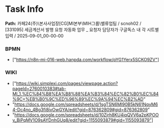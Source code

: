 # Task Info

**Path:** 카페24(주)\본사사업장\[CG]MI본부\MIH그룹\밸류업팀 / scnoh02 / [331095] 세금계산서 발행 요청 자동화 업무 _ 요청자 담당자가 구글독스 내 각 시트별 입력 / 2025-09-01_00-00-00

### BPMN
- ["https://n8n-mi-016-web.hanpda.com/workflow/pYG1Yerx5SCKO9ZV"]

### WIKI
- ["https://wiki.simplexi.com/pages/viewpage.action?pageId=2760010383#tab-MI_1.%EC%84%B8%EA%B8%88%EA%B3%84%EC%82%B0%EC%84%9C+%EB%B0%9C%ED%96%89%EC%9A%94%EC%B2%AD"
- "https://docs.google.com/spreadsheets/d/1sgTSN6Ml90B5kN61NqyM64-Dc4no_4Bg3fi8ivOwGYA/edit?gid=876362809#gid=876362809"
- "https://docs.google.com/spreadsheets/d/10Zjrh8KU4iqQVV6a2pKPOOv_BiPqMV1O9sAYDnhGUq8/edit?gid=1155093879#gid=1155093879"]

